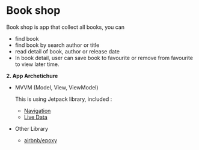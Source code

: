 # Book shop

Book shop is app that collect all books, you can 

- find book
- find book by search author or title
- read detail of book, author or release date
- In book detail, user can save book to favourite or remove from favourite to view later time.

**2. App Archetichure**

- MVVM (Model, View, ViewModel)

  This is using Jetpack library, included :
  * [Navigation](https://developer.android.com/jetpack/androidx/releases/navigation)
  * [Live Data](https://developer.android.com/jetpack/androidx/releases/lifecycle)


- Other Library
  * [airbnb/epoxy](https://github.com/airbnb/epoxy/)

